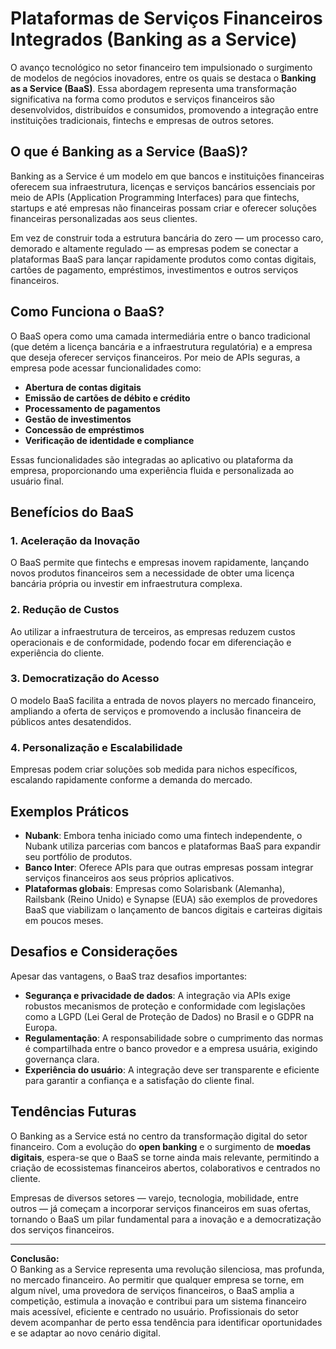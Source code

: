 # Plataformas de Serviços Financeiros Integrados (Banking as a Service)

O avanço tecnológico no setor financeiro tem impulsionado o surgimento de modelos de negócios inovadores, entre os quais se destaca o **Banking as a Service (BaaS)**. Essa abordagem representa uma transformação significativa na forma como produtos e serviços financeiros são desenvolvidos, distribuídos e consumidos, promovendo a integração entre instituições tradicionais, fintechs e empresas de outros setores.

## O que é Banking as a Service (BaaS)?

Banking as a Service é um modelo em que bancos e instituições financeiras oferecem sua infraestrutura, licenças e serviços bancários essenciais por meio de APIs (Application Programming Interfaces) para que fintechs, startups e até empresas não financeiras possam criar e oferecer soluções financeiras personalizadas aos seus clientes.

Em vez de construir toda a estrutura bancária do zero — um processo caro, demorado e altamente regulado — as empresas podem se conectar a plataformas BaaS para lançar rapidamente produtos como contas digitais, cartões de pagamento, empréstimos, investimentos e outros serviços financeiros.

## Como Funciona o BaaS?

O BaaS opera como uma camada intermediária entre o banco tradicional (que detém a licença bancária e a infraestrutura regulatória) e a empresa que deseja oferecer serviços financeiros. Por meio de APIs seguras, a empresa pode acessar funcionalidades como:

- **Abertura de contas digitais**
- **Emissão de cartões de débito e crédito**
- **Processamento de pagamentos**
- **Gestão de investimentos**
- **Concessão de empréstimos**
- **Verificação de identidade e compliance**

Essas funcionalidades são integradas ao aplicativo ou plataforma da empresa, proporcionando uma experiência fluida e personalizada ao usuário final.

## Benefícios do BaaS

### 1. **Aceleração da Inovação**
O BaaS permite que fintechs e empresas inovem rapidamente, lançando novos produtos financeiros sem a necessidade de obter uma licença bancária própria ou investir em infraestrutura complexa.

### 2. **Redução de Custos**
Ao utilizar a infraestrutura de terceiros, as empresas reduzem custos operacionais e de conformidade, podendo focar em diferenciação e experiência do cliente.

### 3. **Democratização do Acesso**
O modelo BaaS facilita a entrada de novos players no mercado financeiro, ampliando a oferta de serviços e promovendo a inclusão financeira de públicos antes desatendidos.

### 4. **Personalização e Escalabilidade**
Empresas podem criar soluções sob medida para nichos específicos, escalando rapidamente conforme a demanda do mercado.

## Exemplos Práticos

- **Nubank**: Embora tenha iniciado como uma fintech independente, o Nubank utiliza parcerias com bancos e plataformas BaaS para expandir seu portfólio de produtos.
- **Banco Inter**: Oferece APIs para que outras empresas possam integrar serviços financeiros aos seus próprios aplicativos.
- **Plataformas globais**: Empresas como Solarisbank (Alemanha), Railsbank (Reino Unido) e Synapse (EUA) são exemplos de provedores BaaS que viabilizam o lançamento de bancos digitais e carteiras digitais em poucos meses.

## Desafios e Considerações

Apesar das vantagens, o BaaS traz desafios importantes:

- **Segurança e privacidade de dados**: A integração via APIs exige robustos mecanismos de proteção e conformidade com legislações como a LGPD (Lei Geral de Proteção de Dados) no Brasil e o GDPR na Europa.
- **Regulamentação**: A responsabilidade sobre o cumprimento das normas é compartilhada entre o banco provedor e a empresa usuária, exigindo governança clara.
- **Experiência do usuário**: A integração deve ser transparente e eficiente para garantir a confiança e a satisfação do cliente final.

## Tendências Futuras

O Banking as a Service está no centro da transformação digital do setor financeiro. Com a evolução do **open banking** e o surgimento de **moedas digitais**, espera-se que o BaaS se torne ainda mais relevante, permitindo a criação de ecossistemas financeiros abertos, colaborativos e centrados no cliente.

Empresas de diversos setores — varejo, tecnologia, mobilidade, entre outros — já começam a incorporar serviços financeiros em suas ofertas, tornando o BaaS um pilar fundamental para a inovação e a democratização dos serviços financeiros.

---

**Conclusão:**  
O Banking as a Service representa uma revolução silenciosa, mas profunda, no mercado financeiro. Ao permitir que qualquer empresa se torne, em algum nível, uma provedora de serviços financeiros, o BaaS amplia a competição, estimula a inovação e contribui para um sistema financeiro mais acessível, eficiente e centrado no usuário. Profissionais do setor devem acompanhar de perto essa tendência para identificar oportunidades e se adaptar ao novo cenário digital.